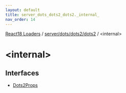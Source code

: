 ```yaml
---
layout: default
title: server_dots_dots2_dots2._internal_
nav_order: 14
---
```


[React18 Loaders](../modules.md) / [server/dots/dots2/dots2](server_dots_dots2_dots2.md) / \<internal\>

# \<internal\>

## Interfaces

- [Dots2Props](../interfaces/server_dots_dots2_dots2._internal_.Dots2Props.md)
